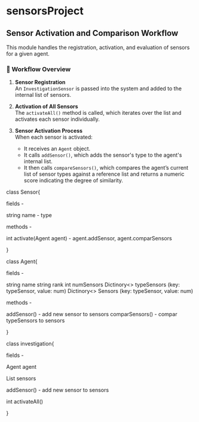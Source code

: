 # sensorsProject

## Sensor Activation and Comparison Workflow

This module handles the registration, activation, and evaluation of sensors for a given agent.

### 🔧 Workflow Overview

1. **Sensor Registration**  
   An `InvestigationSensor` is passed into the system and added to the internal list of sensors.

2. **Activation of All Sensors**  
   The `activateAll()` method is called, which iterates over the list and activates each sensor individually.

3. **Sensor Activation Process**  
   When each sensor is activated:
   - It receives an `Agent` object.
   - It calls `addSensor()`, which adds the sensor's type to the agent's internal list.
   - It then calls `compareSensors()`, which compares the agent’s current list of sensor types against a reference list and returns a numeric score indicating the degree of similarity.


class Sensor{

fields -

string name - type

methods - 

int activate(Agent agent) - agent.addSensor, agent.comparSensors

}

class Agent{

fields -

string name 
string rank
int numSensors
Dictinory<> typeSensors (key: typeSensor, value: num)
Dictinory<> Sensors (key: typeSensor, value: num)

methods -

addSensor() - add new sensor to sensors
comparSensors() - compar typeSensors to sensors 

}

class investigation{

fields -

Agent agent

List<Sensor> sensors

addSensor() - add new sensor to sensors

int activateAll() 


}
